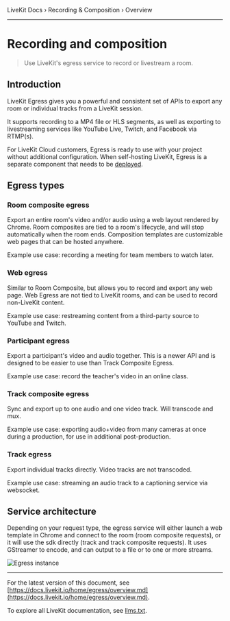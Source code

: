 LiveKit Docs › Recording & Composition › Overview

---

# Recording and composition

> Use LiveKit's egress service to record or livestream a room.

## Introduction

LiveKit Egress gives you a powerful and consistent set of APIs to export any room or individual tracks from a LiveKit session.

It supports recording to a MP4 file or HLS segments, as well as exporting to livestreaming services like YouTube Live, Twitch, and Facebook via RTMP(s).

For LiveKit Cloud customers, Egress is ready to use with your project without additional configuration. When self-hosting LiveKit, Egress is a separate component that needs to be [deployed](https://docs.livekit.io/home/self-hosting/egress.md).

## Egress types

### Room composite egress

Export an entire room's video and/or audio using a web layout rendered by Chrome. Room composites are tied to a room's lifecycle, and will stop automatically when the room ends. Composition templates are customizable web pages that can be hosted anywhere.

Example use case: recording a meeting for team members to watch later.

### Web egress

Similar to Room Composite, but allows you to record and export any web page. Web Egress are not tied to LiveKit rooms, and can be used to record non-LiveKit content.

Example use case: restreaming content from a third-party source to YouTube and Twitch.

### Participant egress

Export a participant's video and audio together. This is a newer API and is designed to be easier to use than Track Composite Egress.

Example use case: record the teacher's video in an online class.

### Track composite egress

Sync and export up to one audio and one video track. Will transcode and mux.

Example use case: exporting audio+video from many cameras at once during a production, for use in additional post-production.

### Track egress

Export individual tracks directly. Video tracks are not transcoded.

Example use case: streaming an audio track to a captioning service via websocket.

## Service architecture

Depending on your request type, the egress service will either launch a web template in Chrome and connect to the room (room composite requests), or it will use the sdk directly (track and track composite requests). It uses GStreamer to encode, and can output to a file or to one or more streams.

![Egress instance](/images/diagrams/egress-instance.svg)

---


For the latest version of this document, see [https://docs.livekit.io/home/egress/overview.md](https://docs.livekit.io/home/egress/overview.md).

To explore all LiveKit documentation, see [llms.txt](https://docs.livekit.io/llms.txt).